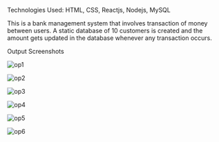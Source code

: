 Technologies Used: HTML, CSS, Reactjs, Nodejs, MySQL

This is a bank management system that involves transaction of money between users. A static database of 10 customers is created and the amount gets updated in the database whenever any transaction occurs.

Output Screenshots

![op1](https://user-images.githubusercontent.com/64394460/182999969-c307ca8c-7ed7-4b92-b037-78c5ab71f1ff.png)

![op2](https://user-images.githubusercontent.com/64394460/183000007-3a260070-9333-4950-bf04-4439136a8bc9.png)

![op3](https://user-images.githubusercontent.com/64394460/183000039-010456c5-cb33-4a66-a6e4-ab42298b5cf5.png)

![op4](https://user-images.githubusercontent.com/64394460/183000045-21b8b190-51e9-4ccc-a3de-f71e91b21f9e.png)

![op5](https://user-images.githubusercontent.com/64394460/183000047-42ecd2f1-16be-4c56-999f-84f4020060b6.png)

![op6](https://user-images.githubusercontent.com/64394460/183000051-fbddea62-9e6a-488a-8391-46f7621e9000.png)

